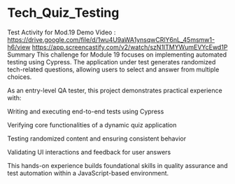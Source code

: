 # Tech_Quiz_Testing
Test Activity for Mod.19 
Demo Video : https://drive.google.com/file/d/1wu4U9aWA1ynsqwCRlY6nL_45msmw1-h6/view
https://app.screencastify.com/v2/watch/szN1lTMYWumEVYcEwd1P
Summary
This challenge for Module 19 focuses on implementing automated testing using Cypress. The application under test generates randomized tech-related questions, allowing users to select and answer from multiple choices.

As an entry-level QA tester, this project demonstrates practical experience with:

Writing and executing end-to-end tests using Cypress

Verifying core functionalities of a dynamic quiz application

Testing randomized content and ensuring consistent behavior

Validating UI interactions and feedback for user answers

This hands-on experience builds foundational skills in quality assurance and test automation within a JavaScript-based environment.